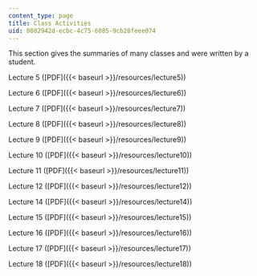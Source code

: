 ```yaml
---
content_type: page
title: Class Activities
uid: 0082942d-ecbc-4c75-6085-9cb28feee074
---
```


This section gives the summaries of many classes and were written by a student.

Lecture 5 ([PDF]({{< baseurl >}}/resources/lecture5))

Lecture 6 ([PDF]({{< baseurl >}}/resources/lecture6))

Lecture 7 ([PDF]({{< baseurl >}}/resources/lecture7))

Lecture 8 ([PDF]({{< baseurl >}}/resources/lecture8))

Lecture 9 ([PDF]({{< baseurl >}}/resources/lecture9))

Lecture 10 ([PDF]({{< baseurl >}}/resources/lecture10))

Lecture 11 ([PDF]({{< baseurl >}}/resources/lecture11))

Lecture 12 ([PDF]({{< baseurl >}}/resources/lecture12))

Lecture 14 ([PDF]({{< baseurl >}}/resources/lecture14))

Lecture 15 ([PDF]({{< baseurl >}}/resources/lecture15))

Lecture 16 ([PDF]({{< baseurl >}}/resources/lecture16))

Lecture 17 ([PDF]({{< baseurl >}}/resources/lecture17))

Lecture 18 ([PDF]({{< baseurl >}}/resources/lecture18))